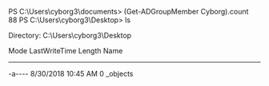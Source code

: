 PS C:\Users\cyborg3\documents> (Get-ADGroupMember Cyborg).count  
88
PS C:\Users\cyborg3\Desktop> ls

Directory: C:\Users\cyborg3\Desktop

Mode LastWriteTime Length Name

---

-a---- 8/30/2018 10:45 AM 0 \_objects
